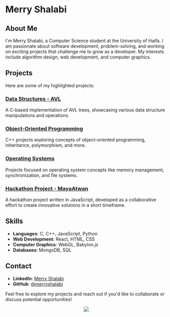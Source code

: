
# Merry Shalabi

## About Me
I'm Merry Shalabi, a Computer Science student at the University of Haifa. I am passionate about software development, problem-solving, and working on exciting projects that challenge me to grow as a developer. My interests include algorithm design, web development, and computer graphics.

## Projects
Here are some of my highlighted projects:

### [Data Structures - AVL](https://github.com/merryshalabi/Data_Structures-_AVL)
A C-based implementation of AVL trees, showcasing various data structure manipulations and operations.

### [Object-Oriented Programming](https://github.com/merryshalabi/OOP)
C++ projects exploring concepts of object-oriented programming, inheritance, polymorphism, and more.

### [Operating Systems](https://github.com/merryshalabi/Operating_Systems-)
Projects focused on operating system concepts like memory management, synchronization, and file systems.

### [Hackathon Project - MayaAtwan](https://github.com/MayaAtwan/Hackthon)
A hackathon project written in JavaScript, developed as a collaborative effort to create innovative solutions in a short timeframe.

## Skills
- **Languages**: C, C++, JavaScript, Python
- **Web Development**: React, HTML, CSS
- **Computer Graphics**: WebGL, Babylon.js
- **Databases**: MongoDB, SQL

## Contact
- **LinkedIn**: [Merry Shalabi](https://www.linkedin.com/in/merry-shalabi/)
- **GitHub**: [@merryshalabi](https://github.com/merryshalabi)

Feel free to explore my projects and reach out if you'd like to collaborate or discuss potential opportunities!


<div align="center">
  <img src="https://komarev.com/ghpvc/?username=merryshalabi&&style=flat-square" align="center" />
</div>

